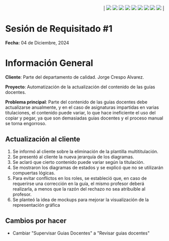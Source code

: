 <div align=right>

| [![](https://img.shields.io/badge/-Inicio-FFF?style=flat&logo=Emlakjet&logoColor=black)](/README.md) [![](https://img.shields.io/badge/-Modelo_de_Dominio-FFF?style=flat&logo=LiveChat&logoColor=black)](/ModeloDelDominio/modeloDelDominio.md) [![](https://img.shields.io/badge/-Actores-FFF?style=flat&logo=openstreetmap&logoColor=black)](/CasosDeUso/Actividades/Actores.md) [![](https://img.shields.io/badge/-Casos_De_Uso-FFF?style=flat&logo=openstreetmap&logoColor=black)](/CasosDeUso/Actividades/CasosDeUso.md) [![](https://img.shields.io/badge/-Diagrama_De_Contexto-FFF?style=flat&logo=openstreetmap&logoColor=black)](/CasosDeUso/diagramaDeContexto/diagramaDeContexto.md) [![](https://img.shields.io/badge/-Priorización_Casos_De_Uso-FFF?style=flat&logo=openstreetmap&logoColor=black)](/CasosDeUso/Actividades/Priorizar.md) [![](https://img.shields.io/badge/-Detallado_Casos_De_Uso-FFF?style=flat&logo=openstreetmap&logoColor=black)](/CasosDeUso/Actividades/Detallar.md) [![](https://img.shields.io/badge/-Prototipos-FFF?style=flat&logo=openstreetmap&logoColor=black)](/CasosDeUso/Actividades/Prototipos/README.md) [![](https://img.shields.io/badge/-Sesiones_de_Requisitado-FFF?style=flat&logo=Proton&logoColor=black)](/SesionesDeRequisitado)  |

</div>

# Sesión de Requisitado #1  
**Fecha:** 04 de Diciembre, 2024

# Información General
**Cliente**: Parte del departamento de calidad. Jorge Crespo Alvarez.

**Proyecto**: Automatización de la actualización del contenido de las guías docentes.

**Problema principal**: Parte del contenido de las guías docentes debe actualizarse anualmente, y en el caso de asignaturas impartidas en varias titulaciones, el contenido puede variar, lo que hace ineficiente el uso del copiar y pegar, ya que son demasiadas guias docentes y el proceso manual se torna engorroso. 

## Actualización al cliente
1. Se informó al cliente sobre la eliminación de la plantilla multititulación.  
2. Se presentó al cliente la nueva jerarquía de los diagramas.  
3. Se aclaró que cierto contenido puede variar según la titulación.  
4. Se mostraron los diagramas de estados y se explicó que no se utilizarán compuertas lógicas.  
5. Para evitar conflictos en los roles, se estableció que, en caso de requerirse una corrección en la guía, el mismo profesor deberá realizarla, a menos que la razón del rechazo no sea atribuible al profesor.
6. Se planteó la idea de mockups para mejorar la visualización de la representación gráfica

## Cambios por hacer
- Cambiar "Supervisar Guias Docentes" a "Revisar guias docentes"




